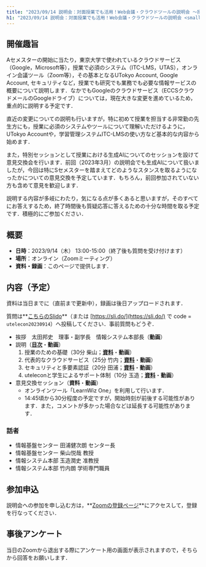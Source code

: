 ```yaml
---
title: "2023/09/14 説明会：対面授業でも活用！Web会議・クラウドツールの説明会 〜授業における生成AIの活用方法も考える〜"
h1: "2023/09/14 説明会：対面授業でも活用！Web会議・クラウドツールの説明会 <small>〜授業における生成AIの活用方法も考える〜</small>"
---
```


## 開催趣旨
Aセメスターの開始に当たり，東京大学で使われているクラウドサービス（Google，Microsoft等），授業で必須のシステム（ITC-LMS，UTAS），オンライン会議ツール（Zoom等），その基本となるUTokyo Account, Google Account, セキュリティなど，授業でも研究でも業務でも必要な情報サービスの概要について説明します．なかでもGoogleのクラウドサービス（ECCSクラウドメールのGoogleドライブ）については，現在大きな変更を進めているため，重点的に説明する予定です．

直近の変更についての説明も行いますが，特に初めて授業を担当する非常勤の先生方にも，授業に必須のシステムやツールについて理解いただけるように，UTokyo Accountや，学習管理システムITC-LMSの使い方など基本的な内容から始めます．

また，特別セッションとして授業における生成AIについてのセッションを設けて意見交換会を行います．前回（2023年3月）の説明会でも生成AIについて扱いましたが，今回は特にSセメスターを踏まえてどのようなスタンスを取るようになったかについての意見交換を予定しています．もちろん，前回参加されていない方も含めて意見を歓迎します．

説明する内容が多岐にわたり，気になる点が多くあると思いますが，そのすべてにお答えするため，終了時間後も質疑応答に答えるための十分な時間を取る予定です．積極的にご参加ください．

## 概要
- **日時**：2023/9/14（木） 13:00-15:00（終了後も質問を受け付けます）
- **場所**：オンライン（Zoomミーティング）
- **資料・録画**：このページで提供します．

## 内容（予定）

資料は当日までに（直前まで更新中），録画は後日アップロードされます．

質問は**[こちらのSlido](https://app.sli.do/event/kiQDQd39oVjcehG34uUojR)**（または [https://sli.do/](https://sli.do/) で code = `utelecon20230914`）へ投稿してください．事前質問もどうぞ．

- 挨拶　太田邦史　理事・副学長　情報システム本部長（**動画**）
- 説明（[**目次**](sides/00-index.pdf)・**動画**）
    1. 授業のための基礎（30分 柴山；[**資料**](slides/01-in-class.pdf)・**動画**）
    1. 代表的なクラウドサービス（25分 竹内；[**資料**](slides/02-cloud.pdf)・**動画**）
    1. セキュリティと多要素認証（20分 田浦；[**資料**](slides/03-security.pdf)・**動画**）
    1. uteleconと学生によるサポート体制（10分 玉造；[**資料**](slides/04-utelecon.pdf)・**動画**）
- 意見交換セッション（**資料**・**動画**）
    - オンラインツール「LearnWiz One」を利用して行います．
    - 14:45頃から30分程度の予定ですが，開始時刻が前後する可能性があります．また，コメントが多かった場合などは延長する可能性があります．

### 話者

- 情報基盤センター 田浦健次朗 センター長
- 情報基盤センター 柴山悦哉 教授
- 情報システム本部 玉造潤史 准教授
- 情報システム本部 竹内朗 学術専門職員

## 参加申込

説明会への参加を申し込む方は，**[Zoomの登録ページ](https://u-tokyo-ac-jp.zoom.us/meeting/register/tZYuc-ihrTMiHNDEH591txm5i5YWuIBDTn36)**にアクセスして，登録を行なってください．

## 事後アンケート

当日のZoomから退出する際にアンケート用の画面が表示されますので，そちらから回答をお願いします．
